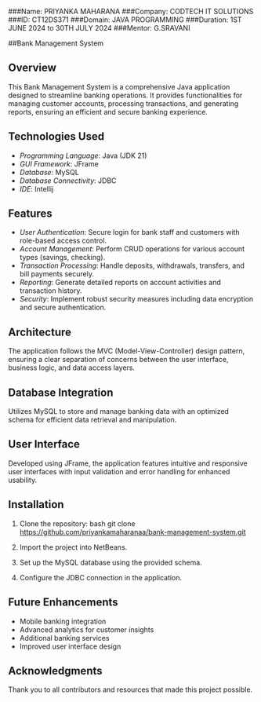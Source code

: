 ###Name: PRIYANKA MAHARANA
###Company: CODTECH IT SOLUTIONS
###ID: CT12DS371
###Domain: JAVA PROGRAMMING
###Duration: 1ST JUNE 2024 to 30TH JULY 2024
###Mentor: G.SRAVANI


##Bank Management System

## Overview
This Bank Management System is a comprehensive Java application designed to streamline banking operations. It provides functionalities for managing customer accounts, processing transactions, and generating reports, ensuring an efficient and secure banking experience.

## Technologies Used
- *Programming Language*: Java (JDK 21)
- *GUI Framework*: JFrame
- *Database*: MySQL
- *Database Connectivity*: JDBC
- *IDE*: Intellij

## Features
- *User Authentication*: Secure login for bank staff and customers with role-based access control.
- *Account Management*: Perform CRUD operations for various account types (savings, checking).
- *Transaction Processing*: Handle deposits, withdrawals, transfers, and bill payments securely.
- *Reporting*: Generate detailed reports on account activities and transaction history.
- *Security*: Implement robust security measures including data encryption and secure authentication.

## Architecture
The application follows the MVC (Model-View-Controller) design pattern, ensuring a clear separation of concerns between the user interface, business logic, and data access layers.

## Database Integration
Utilizes MySQL to store and manage banking data with an optimized schema for efficient data retrieval and manipulation.

## User Interface
Developed using JFrame, the application features intuitive and responsive user interfaces with input validation and error handling for enhanced usability.

## Installation
1. Clone the repository:
   bash
   git clone https://github.com/priyankamaharanaa/bank-management-system.git
   
2. Import the project into NetBeans.
3. Set up the MySQL database using the provided schema.
4. Configure the JDBC connection in the application.

## Future Enhancements
- Mobile banking integration
- Advanced analytics for customer insights
- Additional banking services
- Improved user interface design

## Acknowledgments
Thank you to all contributors and resources that made this project possible.

